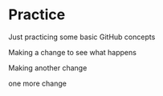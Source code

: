 # Practice
Just practicing some basic GitHub concepts

Making a change to see what happens

Making another change

one more change